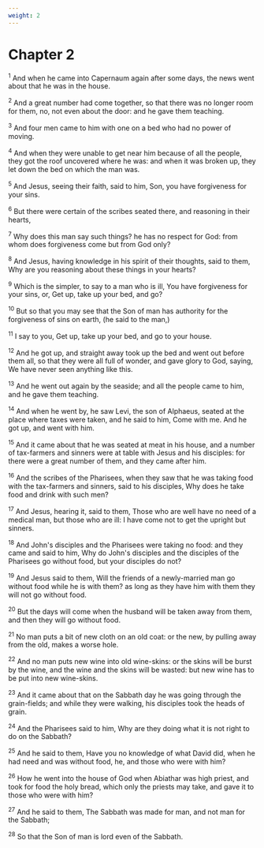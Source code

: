 ```yaml
---
weight: 2
---
```


# Chapter 2

<sup>1</sup> And when he came into Capernaum again after some days, the news went about that he was in the house. 

<sup>2</sup> And a great number had come together, so that there was no longer room for them, no, not even about the door: and he gave them teaching. 

<sup>3</sup> And four men came to him with one on a bed who had no power of moving. 

<sup>4</sup> And when they were unable to get near him because of all the people, they got the roof uncovered where he was: and when it was broken up, they let down the bed on which the man was. 

<sup>5</sup> And Jesus, seeing their faith, said to him, Son, you have forgiveness for your sins. 

<sup>6</sup> But there were certain of the scribes seated there, and reasoning in their hearts, 

<sup>7</sup> Why does this man say such things? he has no respect for God: from whom does forgiveness come but from God only? 

<sup>8</sup> And Jesus, having knowledge in his spirit of their thoughts, said to them, Why are you reasoning about these things in your hearts? 

<sup>9</sup> Which is the simpler, to say to a man who is ill, You have forgiveness for your sins, or, Get up, take up your bed, and go? 

<sup>10</sup> But so that you may see that the Son of man has authority for the forgiveness of sins on earth, (he said to the man,) 

<sup>11</sup> I say to you, Get up, take up your bed, and go to your house. 

<sup>12</sup> And he got up, and straight away took up the bed and went out before them all, so that they were all full of wonder, and gave glory to God, saying, We have never seen anything like this. 

<sup>13</sup> And he went out again by the seaside; and all the people came to him, and he gave them teaching. 

<sup>14</sup> And when he went by, he saw Levi, the son of Alphaeus, seated at the place where taxes were taken, and he said to him, Come with me. And he got up, and went with him. 

<sup>15</sup> And it came about that he was seated at meat in his house, and a number of tax-farmers and sinners were at table with Jesus and his disciples: for there were a great number of them, and they came after him. 

<sup>16</sup> And the scribes of the Pharisees, when they saw that he was taking food with the tax-farmers and sinners, said to his disciples, Why does he take food and drink with such men? 

<sup>17</sup> And Jesus, hearing it, said to them, Those who are well have no need of a medical man, but those who are ill: I have come not to get the upright but sinners. 

<sup>18</sup> And John's disciples and the Pharisees were taking no food: and they came and said to him, Why do John's disciples and the disciples of the Pharisees go without food, but your disciples do not? 

<sup>19</sup> And Jesus said to them, Will the friends of a newly-married man go without food while he is with them? as long as they have him with them they will not go without food. 

<sup>20</sup> But the days will come when the husband will be taken away from them, and then they will go without food. 

<sup>21</sup> No man puts a bit of new cloth on an old coat: or the new, by pulling away from the old, makes a worse hole. 

<sup>22</sup> And no man puts new wine into old wine-skins: or the skins will be burst by the wine, and the wine and the skins will be wasted: but new wine has to be put into new wine-skins. 

<sup>23</sup> And it came about that on the Sabbath day he was going through the grain-fields; and while they were walking, his disciples took the heads of grain. 

<sup>24</sup> And the Pharisees said to him, Why are they doing what it is not right to do on the Sabbath? 

<sup>25</sup> And he said to them, Have you no knowledge of what David did, when he had need and was without food, he, and those who were with him? 

<sup>26</sup> How he went into the house of God when Abiathar was high priest, and took for food the holy bread, which only the priests may take, and gave it to those who were with him? 

<sup>27</sup> And he said to them, The Sabbath was made for man, and not man for the Sabbath; 

<sup>28</sup> So that the Son of man is lord even of the Sabbath. 


